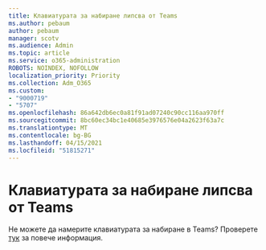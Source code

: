 ```yaml
---
title: Клавиатурата за набиране липсва от Teams
ms.author: pebaum
author: pebaum
manager: scotv
ms.audience: Admin
ms.topic: article
ms.service: o365-administration
ROBOTS: NOINDEX, NOFOLLOW
localization_priority: Priority
ms.collection: Adm_O365
ms.custom:
- "9000719"
- "5707"
ms.openlocfilehash: 86a642db6ec0a81f91ad07240c90cc116aa970ff
ms.sourcegitcommit: 8bc60ec34bc1e40685e3976576e04a2623f63a7c
ms.translationtype: MT
ms.contentlocale: bg-BG
ms.lasthandoff: 04/15/2021
ms.locfileid: "51815271"
---
```

# <a name="dial-pad-missing-from-teams"></a>Клавиатурата за набиране липсва от Teams

Не можете да намерите клавиатурата за набиране в Teams? Проверете [тук](https://docs.microsoft.com/alchemyinsights/teams-voice-dial-pad-missing) за повече информация.
